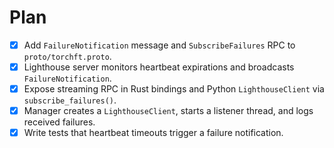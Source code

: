 # Plan
* [x] Add `FailureNotification` message and `SubscribeFailures` RPC to `proto/torchft.proto`.
* [x] Lighthouse server monitors heartbeat expirations and broadcasts `FailureNotification`.
* [x] Expose streaming RPC in Rust bindings and Python `LighthouseClient` via `subscribe_failures()`.
* [x] Manager creates a `LighthouseClient`, starts a listener thread, and logs received failures.
* [x] Write tests that heartbeat timeouts trigger a failure notification.
